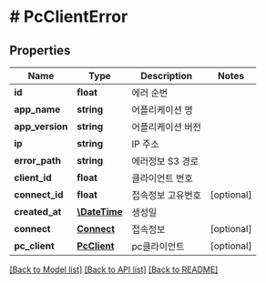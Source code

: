 # # PcClientError

## Properties

Name | Type | Description | Notes
------------ | ------------- | ------------- | -------------
**id** | **float** | 에러 순번 |
**app_name** | **string** | 어플리케이션 명 |
**app_version** | **string** | 어플리케이션 버전 |
**ip** | **string** | IP 주소 |
**error_path** | **string** | 에러정보 S3 경로 |
**client_id** | **float** | 클라이언트 번호 |
**connect_id** | **float** | 접속정보 고유번호 | [optional]
**created_at** | [**\DateTime**](\DateTime.md) | 생성일 |
**connect** | [**Connect**](Connect.md) | 접속정보 | [optional]
**pc_client** | [**PcClient**](PcClient.md) | pc클라이언트 | [optional]

[[Back to Model list]](../../README.md#models) [[Back to API list]](../../README.md#endpoints) [[Back to README]](../../README.md)
